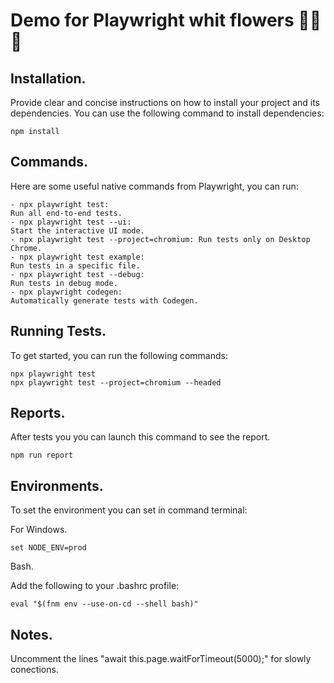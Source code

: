 # Demo for Playwright whit flowers 🌺🌺🌺

## Installation.
Provide clear and concise instructions on how to install your project and its dependencies. You can use the following command to install dependencies:

~~~
npm install
~~~

## Commands.
Here are some useful native commands from Playwright, you can run:
~~~
- npx playwright test: 
Run all end-to-end tests.
- npx playwright test --ui: 
Start the interactive UI mode.
- npx playwright test --project=chromium: Run tests only on Desktop Chrome.
- npx playwright test example: 
Run tests in a specific file.
- npx playwright test --debug: 
Run tests in debug mode.
- npx playwright codegen: 
Automatically generate tests with Codegen.
~~~
## Running Tests.
To get started, you can run the following commands:
~~~
npx playwright test
npx playwright test --project=chromium --headed
~~~
## Reports.
After tests you you can launch this command to see the report.
~~~
npm run report
~~~
## Environments.
To set the environment you can set in command terminal:

For Windows.
~~~
set NODE_ENV=prod 
~~~

Bash.

Add the following to your .bashrc profile:
~~~
eval "$(fnm env --use-on-cd --shell bash)"
~~~

## Notes.

Uncomment the lines "await this.page.waitForTimeout(5000);" for slowly conections.